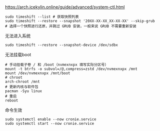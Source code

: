 https://arch.icekylin.online/guide/advanced/system-ctl.html
```
sudo timeshift --list # 获取快照列表
sudo timeshift --restore --snapshot '20XX-XX-XX_XX-XX-XX' --skip-grub # 选择一个快照进行还原，并跳过 GRUB 安装，一般来说 GRUB 不需要重新安装
```

无法进入系统
```
sudo timeshift --restore --snapshot-device /dev/sdbx
```

无法挂载boot
```
# 手动挂载子卷 / 和 /boot（nvmexnxpx 填写实际分区号）
mount -t btrfs -o subvol=/@,compress=zstd /dev/nvmexnxpx /mnt
mount /dev/nvmexnxpx /mnt/boot
# chroot
arch-chroot /mnt
# 更新内核与软件包
pacman -Syu linux
# 重启
reboot
```

命令生效
```
sudo systemctl enable --now cronie.service
sudo systemctl start --now cronie.service
```
